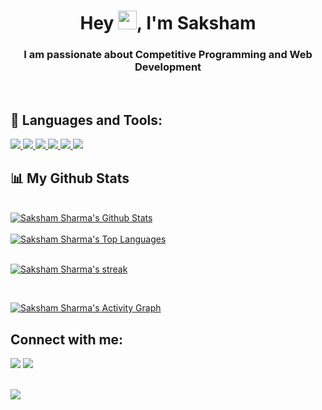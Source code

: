 
<h1 align="center">Hey <img src="https://raw.githubusercontent.com/MartinHeinz/MartinHeinz/master/wave.gif" width="30px">, I'm Saksham</h1>
<h3 align="center">I am passionate about Competitive Programming and Web Development</h3>
<br>

## 🚀 Languages and Tools:

<p align="left">  
    <a href="https://www.w3.org/html/" target="_blank"> <img src="https://img.icons8.com/color/48/000000/html-5.png"/> </a> 
    <a href="https://www.w3schools.com/css/" target="_blank"> <img src="https://img.icons8.com/color/48/000000/css3.png"/> </a> 
    <a href="https://developer.mozilla.org/en-US/docs/Web/JavaScript" target="_blank"> <img src="https://img.icons8.com/color/48/000000/javascript.png"/> </a>
    <a href="https://getbootstrap.com" target="_blank"> <img src="https://img.icons8.com/color/48/000000/bootstrap.png"/> </a> 
    <a href="https://www.python.org" target="_blank"> <img src="https://img.icons8.com/color/48/000000/python.png"/> </a>  
    <a href="#" target="_blank"> <img src="https://img.icons8.com/color/48/000000/c-plus-plus-logo.png"/> </a> 
    
</p>

## 📊 My Github Stats

  <br/>
    <a href="https://github.com/sakkshm26/github-readme-stats"><img alt="Saksham Sharma's Github Stats" src="https://github-readme-stats.vercel.app/api?username=sakkshm26&show_icons=true&count_private=true&theme=react&hide_border=true&bg_color=0D1117" /></a>
    <br>
    <br>
    <a href="https://github.com/SubhamRaoniar28/github-readme-stats"><img alt="Saksham Sharma's Top Languages" src="https://github-readme-stats.vercel.app/api/top-langs/?username=sakkshm26&langs_count=8&count_private=true&layout=compact&theme=react&hide_border=true&bg_color=0D1117" /></a>
  <br/>

<br/>


<p align="left">
    <a href="https://github.com/sakkshm26/github-readme-streak-stats">
        <img title="🔥 Get streak stats for your profile at git.io/streak-stats" alt="Saksham Sharma's streak" src="https://github-readme-streak-stats.herokuapp.com/?user=sakkshm26&theme=react&hide_border=true&stroke=0000&background=0D1117"/>
    </a>
</p>
<br/>



<a href="https://github.com/sakkshm26/github-readme-activity-graph"><img alt="Saksham Sharma's Activity Graph" src="https://activity-graph.herokuapp.com/graph?username=sakkshm26&bg_color=0D1117&color=5BCDEC&line=5BCDEC&point=FFFFFF&hide_border=true" /></a>

## Connect with me:
<p align="left">

<a href = "https://www.linkedin.com/in/sakshamsharma630/"><img src="https://img.icons8.com/fluent/48/000000/linkedin.png"/></a>
<a href = "https://twitter.com/sakkshm_"><img src="https://img.icons8.com/fluent/48/000000/twitter.png"/></a>

</p>

<br>

<a href="https://github.com/Meghna-DAS/github-profile-views-counter">
    <img src="https://komarev.com/ghpvc/?username=sakkshm26">
</a>
